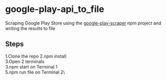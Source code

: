 # google-play-api_to_file
Scraping Google Play Store using the [google-play-scraper](https://github.com/facundoolano/google-play-scraper) npm project and writing the results to file
## Steps
1.Clone the repo
2.npm install\
3.Open 2 terminals\
3.npm start on Terminal 1\
5.npm run file on Terminal 2\

